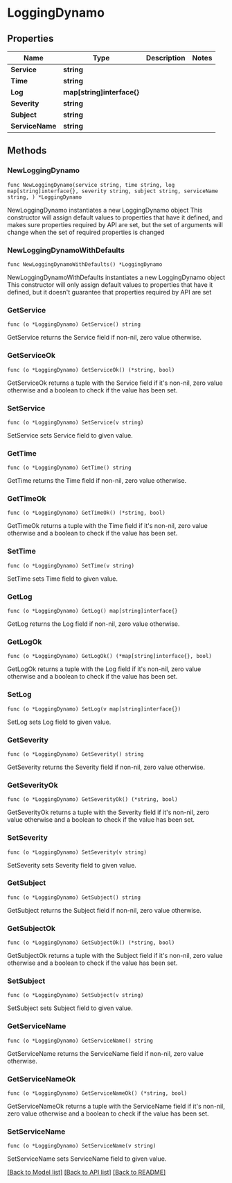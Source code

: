 # LoggingDynamo

## Properties

Name | Type | Description | Notes
------------ | ------------- | ------------- | -------------
**Service** | **string** |  | 
**Time** | **string** |  | 
**Log** | **map[string]interface{}** |  | 
**Severity** | **string** |  | 
**Subject** | **string** |  | 
**ServiceName** | **string** |  | 

## Methods

### NewLoggingDynamo

`func NewLoggingDynamo(service string, time string, log map[string]interface{}, severity string, subject string, serviceName string, ) *LoggingDynamo`

NewLoggingDynamo instantiates a new LoggingDynamo object
This constructor will assign default values to properties that have it defined,
and makes sure properties required by API are set, but the set of arguments
will change when the set of required properties is changed

### NewLoggingDynamoWithDefaults

`func NewLoggingDynamoWithDefaults() *LoggingDynamo`

NewLoggingDynamoWithDefaults instantiates a new LoggingDynamo object
This constructor will only assign default values to properties that have it defined,
but it doesn't guarantee that properties required by API are set

### GetService

`func (o *LoggingDynamo) GetService() string`

GetService returns the Service field if non-nil, zero value otherwise.

### GetServiceOk

`func (o *LoggingDynamo) GetServiceOk() (*string, bool)`

GetServiceOk returns a tuple with the Service field if it's non-nil, zero value otherwise
and a boolean to check if the value has been set.

### SetService

`func (o *LoggingDynamo) SetService(v string)`

SetService sets Service field to given value.


### GetTime

`func (o *LoggingDynamo) GetTime() string`

GetTime returns the Time field if non-nil, zero value otherwise.

### GetTimeOk

`func (o *LoggingDynamo) GetTimeOk() (*string, bool)`

GetTimeOk returns a tuple with the Time field if it's non-nil, zero value otherwise
and a boolean to check if the value has been set.

### SetTime

`func (o *LoggingDynamo) SetTime(v string)`

SetTime sets Time field to given value.


### GetLog

`func (o *LoggingDynamo) GetLog() map[string]interface{}`

GetLog returns the Log field if non-nil, zero value otherwise.

### GetLogOk

`func (o *LoggingDynamo) GetLogOk() (*map[string]interface{}, bool)`

GetLogOk returns a tuple with the Log field if it's non-nil, zero value otherwise
and a boolean to check if the value has been set.

### SetLog

`func (o *LoggingDynamo) SetLog(v map[string]interface{})`

SetLog sets Log field to given value.


### GetSeverity

`func (o *LoggingDynamo) GetSeverity() string`

GetSeverity returns the Severity field if non-nil, zero value otherwise.

### GetSeverityOk

`func (o *LoggingDynamo) GetSeverityOk() (*string, bool)`

GetSeverityOk returns a tuple with the Severity field if it's non-nil, zero value otherwise
and a boolean to check if the value has been set.

### SetSeverity

`func (o *LoggingDynamo) SetSeverity(v string)`

SetSeverity sets Severity field to given value.


### GetSubject

`func (o *LoggingDynamo) GetSubject() string`

GetSubject returns the Subject field if non-nil, zero value otherwise.

### GetSubjectOk

`func (o *LoggingDynamo) GetSubjectOk() (*string, bool)`

GetSubjectOk returns a tuple with the Subject field if it's non-nil, zero value otherwise
and a boolean to check if the value has been set.

### SetSubject

`func (o *LoggingDynamo) SetSubject(v string)`

SetSubject sets Subject field to given value.


### GetServiceName

`func (o *LoggingDynamo) GetServiceName() string`

GetServiceName returns the ServiceName field if non-nil, zero value otherwise.

### GetServiceNameOk

`func (o *LoggingDynamo) GetServiceNameOk() (*string, bool)`

GetServiceNameOk returns a tuple with the ServiceName field if it's non-nil, zero value otherwise
and a boolean to check if the value has been set.

### SetServiceName

`func (o *LoggingDynamo) SetServiceName(v string)`

SetServiceName sets ServiceName field to given value.



[[Back to Model list]](../README.md#documentation-for-models) [[Back to API list]](../README.md#documentation-for-api-endpoints) [[Back to README]](../README.md)


